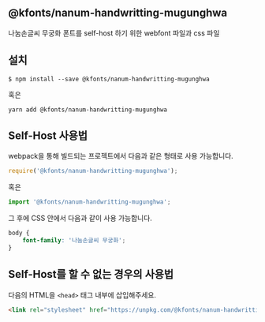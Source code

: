 
@kfonts/nanum-handwritting-mugunghwa
---------------------

나눔손글씨 무궁화 폰트를 self-host 하기 위한 webfont 파일과 css 파일

설치
----

```
$ npm install --save @kfonts/nanum-handwritting-mugunghwa
```

혹은

```
yarn add @kfonts/nanum-handwritting-mugunghwa
```

Self-Host 사용법
---------------

webpack을 통해 빌드되는 프로젝트에서 다음과 같은 형태로 사용 가능합니다.

```js
require('@kfonts/nanum-handwritting-mugunghwa');
```

혹은

```js
import '@kfonts/nanum-handwritting-mugunghwa';
```

그 후에 CSS 안에서 다음과 같이 사용 가능합니다.

```css
body {
    font-family: '나눔손글씨 무궁화';
}
```

Self-Host를 할 수 없는 경우의 사용법
--------------------------------

다음의 HTML을 `<head>` 태그 내부에 삽입해주세요.

```html
<link rel="stylesheet" href="https://unpkg.com/@kfonts/nanum-handwritting-mugunghwa/index.css" />
```

